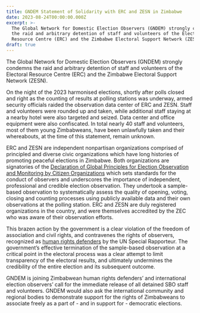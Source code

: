 ```yaml
---
title: GNDEM Statement of Solidarity with ERC and ZESN in Zimbabwe
date: 2023-08-24T00:00:00.000Z
excerpt: >-
  The Global Network for Domestic Election Observers (GNDEM) strongly condemns
  the raid and arbitrary detention of staff and volunteers of the Electoral
  Resource Centre (ERC) and the Zimbabwe Electoral Support Network (ZESN).
draft: true
---
```


The Global Network for Domestic Election Observers (GNDEM) strongly condemns the raid and arbitrary detention of staff and volunteers of the Electoral Resource Centre (ERC) and the Zimbabwe Electoral Support Network (ZESN). 

On the night of the 2023 harmonised elections, shortly after polls closed and right as the counting of results at polling stations was underway, armed security officials raided the observation data center of ERC and ZESN. Staff and volunteers were rounded up and taken, while additional staff staying at a nearby hotel were also targeted and seized. Data center and office equipment were also confiscated. In total nearly 40 staff and volunteers, most of them young Zimbabweans, have been unlawfully taken and their whereabouts, at the time of this statement, remain unknown. 

ERC and ZESN are independent nonpartisan organizations comprised of principled and diverse civic organizations which have long histories of promoting peaceful elections in Zimbabwe. Both organizations are signatories of the [Declaration of Global Principles for Election Observation and Monitoring by Citizen Organizations](https://gndem.org/declaration-of-global-principles/) which sets standards for the conduct of observers and underscores the importance of independent, professional and credible election observation. They undertook a sample-based observation to systematically assess the quality of opening, voting, closing and counting processes using publicly available data and their own observations at the polling station. ERC and ZESN are duly registered organizations in the country, and were themselves accredited by the ZEC who was aware of their observation efforts.

This brazen action by the government is a clear violation of the freedom of association and civil rights, and contravenes the rights of observers, recognized as [human rights defenders](https://srdefenders.org/information/the-situation-of-election-observers-as-human-rights-defenders%ef%bf%bc/) by the UN Special Rapporteur. The government’s effective termination of the sample-based observation at a critical point in the electoral process was a clear attempt to limit transparency of the electoral results, and ultimately undermines the credibility of the entire election and its subsequent outcome. 

GNDEM is joining Zimbabwean human rights defenders’ and international election observers’ call for the immediate release of all detained SBO staff and volunteers. GNDEM would also ask the international community and regional bodies to demonstrate support for the rights of Zimbabweans to associate freely as a part of - and in support for - democratic elections.
